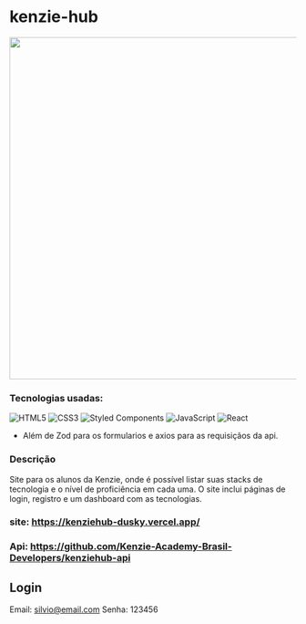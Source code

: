 # kenzie-hub

<img src="https://portfolio-silvio-sc.vercel.app/assets/kenziehub-48b5c4d2.png" width="900" height="600"/>

### Tecnologias usadas:
![HTML5](https://img.shields.io/badge/html5-%23E34F26.svg?style=for-the-badge&logo=html5&logoColor=white)
![CSS3](https://img.shields.io/badge/css3-%231572B6.svg?style=for-the-badge&logo=css3&logoColor=white) 
![Styled Components](https://img.shields.io/badge/styled--components-DB7093?style=for-the-badge&logo=styled-components&logoColor=white)
![JavaScript](https://img.shields.io/badge/javascript-%23323330.svg?style=for-the-badge&logo=javascript&logoColor=%23F7DF1E)
![React](https://img.shields.io/badge/react-%2320232a.svg?style=for-the-badge&logo=react&logoColor=%2361DAFB)

- Além de Zod para os formularios e axios para as requisiçãos da api.

### Descrição
Site para os alunos da Kenzie, onde é possível listar suas stacks de tecnologia e o nível de proficiência em cada uma. O site inclui páginas de login, registro e um dashboard com as tecnologias.


### site: https://kenziehub-dusky.vercel.app/
### Api: https://github.com/Kenzie-Academy-Brasil-Developers/kenziehub-api

## Login
Email: silvio@email.com
Senha: 123456
